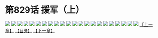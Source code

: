 # 第829话 援军（上）
![](https://mhpic.xiaomingtaiji.net/comic/D/斗破苍穹/第829话F1_262526/1.jpg-zymk.middle.webp)
![](https://mhpic.xiaomingtaiji.net/comic/D/斗破苍穹/第829话F1_262526/2.jpg-zymk.middle.webp)
![](https://mhpic.xiaomingtaiji.net/comic/D/斗破苍穹/第829话F1_262526/3.jpg-zymk.middle.webp)
![](https://mhpic.xiaomingtaiji.net/comic/D/斗破苍穹/第829话F1_262526/4.jpg-zymk.middle.webp)
![](https://mhpic.xiaomingtaiji.net/comic/D/斗破苍穹/第829话F1_262526/5.jpg-zymk.middle.webp)
![](https://mhpic.xiaomingtaiji.net/comic/D/斗破苍穹/第829话F1_262526/6.jpg-zymk.middle.webp)
![](https://mhpic.xiaomingtaiji.net/comic/D/斗破苍穹/第829话F1_262526/7.jpg-zymk.middle.webp)
![](https://mhpic.xiaomingtaiji.net/comic/D/斗破苍穹/第829话F1_262526/8.jpg-zymk.middle.webp)
![](https://mhpic.xiaomingtaiji.net/comic/D/斗破苍穹/第829话F1_262526/9.jpg-zymk.middle.webp)
![](https://mhpic.xiaomingtaiji.net/comic/D/斗破苍穹/第829话F1_262526/10.jpg-zymk.middle.webp)
![](https://mhpic.xiaomingtaiji.net/comic/D/斗破苍穹/第829话F1_262526/11.jpg-zymk.middle.webp)
![](https://mhpic.xiaomingtaiji.net/comic/D/斗破苍穹/第829话F1_262526/12.jpg-zymk.middle.webp)
![](https://mhpic.xiaomingtaiji.net/comic/D/斗破苍穹/第829话F1_262526/13.jpg-zymk.middle.webp)
![](https://mhpic.xiaomingtaiji.net/comic/D/斗破苍穹/第829话F1_262526/14.jpg-zymk.middle.webp)
![](https://mhpic.xiaomingtaiji.net/comic/D/斗破苍穹/第829话F1_262526/15.jpg-zymk.middle.webp)
![](https://mhpic.xiaomingtaiji.net/comic/D/斗破苍穹/第829话F1_262526/16.jpg-zymk.middle.webp)
![](https://mhpic.xiaomingtaiji.net/comic/D/斗破苍穹/第829话F1_262526/17.jpg-zymk.middle.webp)
![](https://mhpic.xiaomingtaiji.net/comic/D/斗破苍穹/第829话F1_262526/18.jpg-zymk.middle.webp)
![](https://mhpic.xiaomingtaiji.net/comic/D/斗破苍穹/第829话F1_262526/19.jpg-zymk.middle.webp)
![](https://mhpic.xiaomingtaiji.net/comic/D/斗破苍穹/第829话F1_262526/20.jpg-zymk.middle.webp)
![](https://mhpic.xiaomingtaiji.net/comic/D/斗破苍穹/第829话F1_262526/21.jpg-zymk.middle.webp)
![](https://mhpic.xiaomingtaiji.net/comic/D/斗破苍穹/第829话F1_262526/22.jpg-zymk.middle.webp)
[【上一章】](./832.md)
[【目录】](./README.md)
[【下一章】](./834.md)

